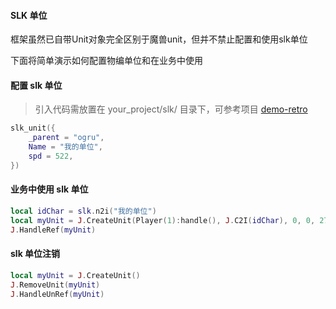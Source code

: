 #### SLK 单位

框架虽然已自带Unit对象完全区别于魔兽unit，但并不禁止配置和使用slk单位

下面将简单演示如何配置物编单位和在业务中使用

#### 配置 slk 单位

> 引入代码需放置在 your_project/slk/ 目录下，可参考项目 [demo-retro](https://github.com/x-lik/demo-retro)

```lua
slk_unit({
    _parent = "ogru",
    Name = "我的单位",
    spd = 522,
})
```

#### 业务中使用 slk 单位

```lua
local idChar = slk.n2i("我的单位")
local myUnit = J.CreateUnit(Player(1):handle(), J.C2I(idChar), 0, 0, 270)
J.HandleRef(myUnit)
```

#### slk 单位注销

```lua
local myUnit = J.CreateUnit()
J.RemoveUnit(myUnit)
J.HandleUnRef(myUnit)
```